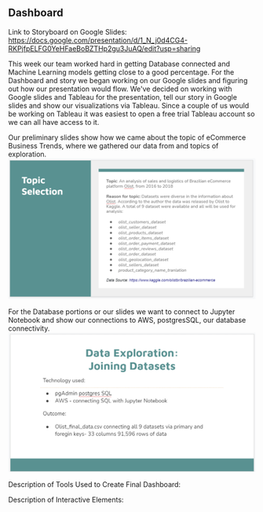 ## Dashboard


Link to Storyboard on Google Slides:
https://docs.google.com/presentation/d/1_N_j0d4CG4-RKPjfpELFG0YeHFaeBoBZTHp2gu3JuAQ/edit?usp=sharing

This week our team worked hard in getting Database connected and Machine Learning models getting close to a good percentage. For the Dashboard and story we began working on our Google slides and figuring out how our presentation would flow. We've decided on working with Google slides and Tableau for the presentation, tell our story in Google slides and show our visualizations via Tableau. Since a couple of us would be working on Tableau it was easiest to open a free trial Tableau account so we can all have access to it. 

Our preliminary slides show how we came about the topic of eCommerce Business Trends, where we gathered our data from and topics of exploration.
![Google slide pic](Dashreadwk2_pics/pres_slide1.png)

For the Database portions or our slides we want to connect to Jupyter Notebook and show our connections to AWS, postgresSQL, our database connectivity. 
![Google slide pic](Dashreadwk2_pics/pres_slide2.png)





Description of Tools Used to Create Final Dashboard:


Description of Interactive Elements:
